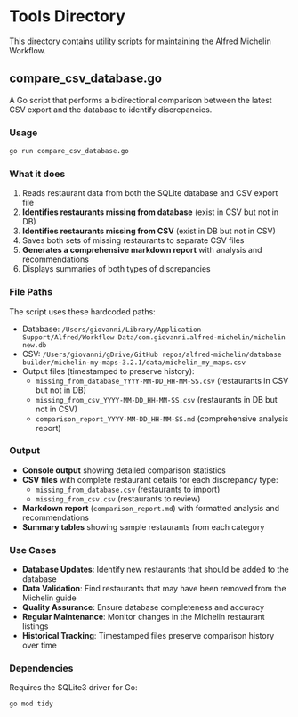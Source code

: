 # Tools Directory

This directory contains utility scripts for maintaining the Alfred Michelin Workflow.

## compare_csv_database.go

A Go script that performs a bidirectional comparison between the latest CSV export and the database to identify discrepancies.

### Usage

```bash
go run compare_csv_database.go
```

### What it does

1. Reads restaurant data from both the SQLite database and CSV export file
2. **Identifies restaurants missing from database** (exist in CSV but not in DB)
3. **Identifies restaurants missing from CSV** (exist in DB but not in CSV)
4. Saves both sets of missing restaurants to separate CSV files
5. **Generates a comprehensive markdown report** with analysis and recommendations
6. Displays summaries of both types of discrepancies

### File Paths

The script uses these hardcoded paths:
- Database: `/Users/giovanni/Library/Application Support/Alfred/Workflow Data/com.giovanni.alfred-michelin/michelin new.db`
- CSV: `/Users/giovanni/gDrive/GitHub repos/alfred-michelin/database builder/michelin-my-maps-3.2.1/data/michelin_my_maps.csv`
- Output files (timestamped to preserve history):
  - `missing_from_database_YYYY-MM-DD_HH-MM-SS.csv` (restaurants in CSV but not in DB)
  - `missing_from_csv_YYYY-MM-DD_HH-MM-SS.csv` (restaurants in DB but not in CSV)
  - `comparison_report_YYYY-MM-DD_HH-MM-SS.md` (comprehensive analysis report)

### Output

- **Console output** showing detailed comparison statistics
- **CSV files** with complete restaurant details for each discrepancy type:
  - `missing_from_database.csv` (restaurants to import)
  - `missing_from_csv.csv` (restaurants to review)
- **Markdown report** (`comparison_report.md`) with formatted analysis and recommendations
- **Summary tables** showing sample restaurants from each category

### Use Cases

- **Database Updates**: Identify new restaurants that should be added to the database
- **Data Validation**: Find restaurants that may have been removed from the Michelin guide
- **Quality Assurance**: Ensure database completeness and accuracy
- **Regular Maintenance**: Monitor changes in the Michelin restaurant listings
- **Historical Tracking**: Timestamped files preserve comparison history over time

### Dependencies

Requires the SQLite3 driver for Go:
```bash
go mod tidy
``` 